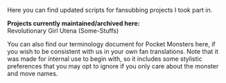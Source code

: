 Here you can find updated scripts for fansubbing projects I took part in.

**Projects currently maintained/archived here:**  
Revolutionary Girl Utena (Some-Stuffs)

You can also find our terminology document for Pocket Monsters here, if you wish to be consistent with us in your own fan translations. Note that it was made for internal use to begin with, so it includes some stylistic preferences that you may opt to ignore if you only care about the monster and move names.
